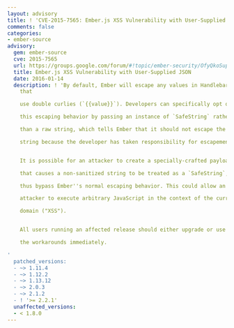 ```yaml
---
layout: advisory
title: ! 'CVE-2015-7565: Ember.js XSS Vulnerability with User-Supplied JSON'
comments: false
categories:
- ember-source
advisory:
  gem: ember-source
  cve: 2015-7565
  url: https://groups.google.com/forum/#!topic/ember-security/OfyQkoSuppY
  title: Ember.js XSS Vulnerability with User-Supplied JSON
  date: 2016-01-14
  description: ! 'By default, Ember will escape any values in Handlebars templates
    that

    use double curlies (`{{value}}`). Developers can specifically opt out of

    this escaping behavior by passing an instance of `SafeString` rather

    than a raw string, which tells Ember that it should not escape the

    string because the developer has taken responsibility for escapement.


    It is possible for an attacker to create a specially-crafted payload

    that causes a non-sanitized string to be treated as a `SafeString`, and

    thus bypass Ember''s normal escaping behavior. This could allow an

    attacker to execute arbitrary JavaScript in the context of the current

    domain ("XSS").


    All users running an affected release should either upgrade or use of

    the workarounds immediately.

'
  patched_versions:
  - ~> 1.11.4
  - ~> 1.12.2
  - ~> 1.13.12
  - ~> 2.0.3
  - ~> 2.1.2
  - ! '>= 2.2.1'
  unaffected_versions:
  - < 1.8.0
---
```

